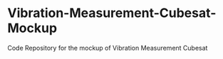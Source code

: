 # Vibration-Measurement-Cubesat-Mockup
Code Repository for the mockup of Vibration Measurement Cubesat
